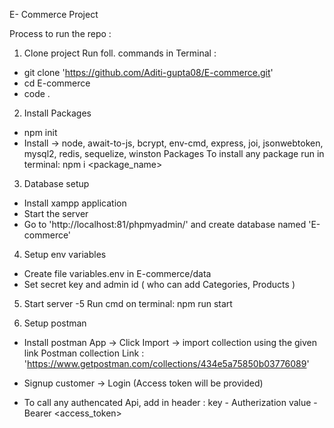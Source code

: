 E- Commerce Project

Process to run the repo :
1) Clone project
Run foll. commands in Terminal :
- git clone 'https://github.com/Aditi-gupta08/E-commerce.git'
- cd E-commerce
- code .
   

2) Install Packages
- npm init
- Install -> node, await-to-js, bcrypt, env-cmd, express, joi, jsonwebtoken, mysql2, redis, sequelize, winston Packages
  To install any package run in terminal: npm i <package_name>


3) Database setup
- Install xampp application 
- Start the server
- Go to 'http://localhost:81/phpmyadmin/' and create database named 'E-commerce'


4) Setup env variables 
- Create file variables.env in E-commerce/data 
- Set secret key and admin id ( who can add Categories, Products )


5) Start server
-5 Run cmd on terminal: npm run start


6) Setup postman
- Install postman App -> Click Import -> import collection using the given link 
  Postman collection Link : 'https://www.getpostman.com/collections/434e5a75850b03776089'

- Signup customer -> Login (Access token will be provided)
- To call any authencated Api, add in header :
  key - Autherization  value - Bearer <access_token>


